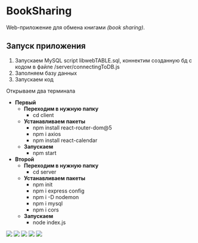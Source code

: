 # BookSharing

Web-приложение для обмена книгами _(book sharing)_.

## Запуск приложения

1. Запускаем MySQL script libwebTABLE.sql, коннектим созданную бд с кодом в файле /server/connectingToDB.js
2. Заполняем базу данных
3. Запускаем код

Открываем два терминала
- **Первый**
  - **Переходим в нужную папку**
    - cd client
  - **Устанавливаем пакеты**
    - npm install react-router-dom@5
    - npm i axios
    - npm install react-calendar
  - **Запускаем**
    - npm start
- **Второй**
  - **Переходим в нужную папку**
    - cd server
  - **Устанавливаем пакеты**
    - npm init
    - npm i express config
    - npm i -D nodemon
    - npm i mysql
    - npm i cors
  - **Запускаем**
    - node index.js

![](https://github.com/Ereme007/BookSharing.../pictures/1.PNG)
![](https://github.com/Ereme007/BookSharing.../pictures/2.PNG)
![](https://github.com/Ereme007/BookSharing.../pictures/3.PNG)
![](https://github.com/Ereme007/BookSharing.../pictures/4.PNG)
![](https://github.com/Ereme007/BookSharing.../pictures/5.PNG)
